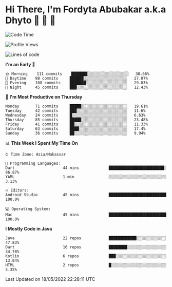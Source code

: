 # Hi There, I'm Fordyta Abubakar a.k.a Dhyto 👋 👋 👋 

<!--
**DhytoDev/dhytodev** is a ✨ _special_ ✨ repository because its `README.md` (this file) appears on your GitHub profile.

Here are some ideas to get you started:

- 🔭 I’m currently working on ...
- 🌱 I’m currently learning ...
- 👯 I’m looking to collaborate on ...
- 🤔 I’m looking for help with ...
- 💬 Ask me about ...
- 📫 How to reach me: ...
- 😄 Pronouns: ...
- ⚡ Fun fact: ...
-->

<!--START_SECTION:waka-->
![Code Time](http://img.shields.io/badge/Code%20Time-0%20secs-blue)

![Profile Views](http://img.shields.io/badge/Profile%20Views-11-blue)

![Lines of code](https://img.shields.io/badge/From%20Hello%20World%20I%27ve%20Written-134%20Thousand%20lines%20of%20code-blue)

**I'm an Early 🐤** 

```text
🌞 Morning    111 commits    ███████░░░░░░░░░░░░░░░░░░   30.66% 
🌆 Daytime    98 commits     ██████░░░░░░░░░░░░░░░░░░░   27.07% 
🌃 Evening    108 commits    ███████░░░░░░░░░░░░░░░░░░   29.83% 
🌙 Night      45 commits     ███░░░░░░░░░░░░░░░░░░░░░░   12.43%

```
📅 **I'm Most Productive on Thursday** 

```text
Monday       71 commits     █████░░░░░░░░░░░░░░░░░░░░   19.61% 
Tuesday      42 commits     ███░░░░░░░░░░░░░░░░░░░░░░   11.6% 
Wednesday    24 commits     █░░░░░░░░░░░░░░░░░░░░░░░░   6.63% 
Thursday     85 commits     █████░░░░░░░░░░░░░░░░░░░░   23.48% 
Friday       41 commits     ██░░░░░░░░░░░░░░░░░░░░░░░   11.33% 
Saturday     63 commits     ████░░░░░░░░░░░░░░░░░░░░░   17.4% 
Sunday       36 commits     ██░░░░░░░░░░░░░░░░░░░░░░░   9.94%

```


📊 **This Week I Spent My Time On** 

```text
⌚︎ Time Zone: Asia/Makassar

💬 Programming Languages: 
Dart                     44 mins             ████████████████████████░   96.87% 
YAML                     1 min               ░░░░░░░░░░░░░░░░░░░░░░░░░   3.13%

🔥 Editors: 
Android Studio           45 mins             █████████████████████████   100.0%

💻 Operating System: 
Mac                      45 mins             █████████████████████████   100.0%

```

**I Mostly Code in Java** 

```text
Java                     22 repos            ████████████░░░░░░░░░░░░░   47.83% 
Dart                     16 repos            ████████░░░░░░░░░░░░░░░░░   34.78% 
Kotlin                   6 repos             ███░░░░░░░░░░░░░░░░░░░░░░   13.04% 
HTML                     2 repos             █░░░░░░░░░░░░░░░░░░░░░░░░   4.35%

```



 Last Updated on 18/05/2022 22:28:11 UTC
<!--END_SECTION:waka-->
